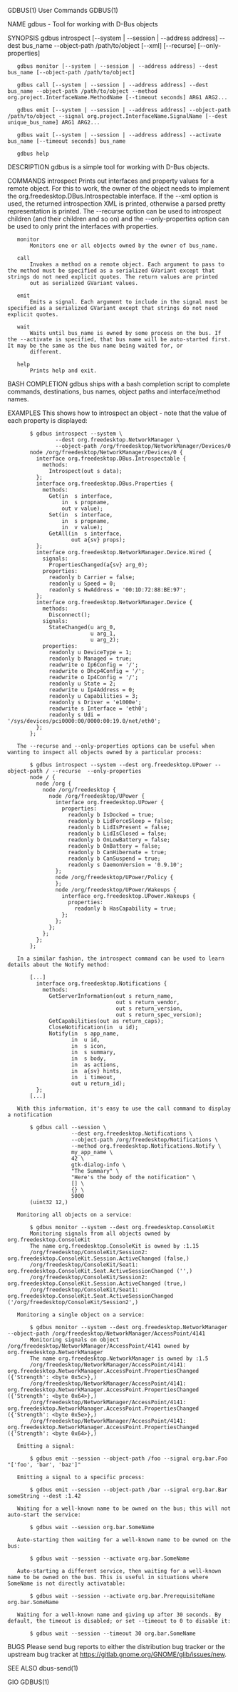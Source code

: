 GDBUS(1)                                                                                        User Commands                                                                                        GDBUS(1)

NAME
       gdbus - Tool for working with D-Bus objects

SYNOPSIS
       gdbus introspect [--system | --session | --address address] --dest bus_name --object-path /path/to/object [--xml] [--recurse] [--only-properties]

       gdbus monitor [--system | --session | --address address] --dest bus_name [--object-path /path/to/object]

       gdbus call [--system | --session | --address address] --dest bus_name --object-path /path/to/object --method org.project.InterfaceName.MethodName [--timeout seconds] ARG1 ARG2...

       gdbus emit [--system | --session | --address address] --object-path /path/to/object --signal org.project.InterfaceName.SignalName [--dest unique_bus_name] ARG1 ARG2...

       gdbus wait [--system | --session | --address address] --activate bus_name [--timeout seconds] bus_name

       gdbus help

DESCRIPTION
       gdbus is a simple tool for working with D-Bus objects.

COMMANDS
       introspect
           Prints out interfaces and property values for a remote object. For this to work, the owner of the object needs to implement the org.freedesktop.DBus.Introspectable interface. If the --xml option
           is used, the returned introspection XML is printed, otherwise a parsed pretty representation is printed. The --recurse option can be used to introspect children (and their children and so on)
           and the --only-properties option can be used to only print the interfaces with properties.

       monitor
           Monitors one or all objects owned by the owner of bus_name.

       call
           Invokes a method on a remote object. Each argument to pass to the method must be specified as a serialized GVariant except that strings do not need explicit quotes. The return values are printed
           out as serialized GVariant values.

       emit
           Emits a signal. Each argument to include in the signal must be specified as a serialized GVariant except that strings do not need explicit quotes.

       wait
           Waits until bus_name is owned by some process on the bus. If the --activate is specified, that bus name will be auto-started first. It may be the same as the bus name being waited for, or
           different.

       help
           Prints help and exit.

BASH COMPLETION
       gdbus ships with a bash completion script to complete commands, destinations, bus names, object paths and interface/method names.

EXAMPLES
         This shows how to introspect an object - note that the value of each
         property is displayed:

           $ gdbus introspect --system \
                   --dest org.freedesktop.NetworkManager \
                   --object-path /org/freedesktop/NetworkManager/Devices/0
           node /org/freedesktop/NetworkManager/Devices/0 {
             interface org.freedesktop.DBus.Introspectable {
               methods:
                 Introspect(out s data);
             };
             interface org.freedesktop.DBus.Properties {
               methods:
                 Get(in  s interface,
                     in  s propname,
                     out v value);
                 Set(in  s interface,
                     in  s propname,
                     in  v value);
                 GetAll(in  s interface,
                        out a{sv} props);
             };
             interface org.freedesktop.NetworkManager.Device.Wired {
               signals:
                 PropertiesChanged(a{sv} arg_0);
               properties:
                 readonly b Carrier = false;
                 readonly u Speed = 0;
                 readonly s HwAddress = '00:1D:72:88:BE:97';
             };
             interface org.freedesktop.NetworkManager.Device {
               methods:
                 Disconnect();
               signals:
                 StateChanged(u arg_0,
                              u arg_1,
                              u arg_2);
               properties:
                 readonly u DeviceType = 1;
                 readonly b Managed = true;
                 readwrite o Ip6Config = '/';
                 readwrite o Dhcp4Config = '/';
                 readwrite o Ip4Config = '/';
                 readonly u State = 2;
                 readwrite u Ip4Address = 0;
                 readonly u Capabilities = 3;
                 readonly s Driver = 'e1000e';
                 readwrite s Interface = 'eth0';
                 readonly s Udi = '/sys/devices/pci0000:00/0000:00:19.0/net/eth0';
             };
           };

       The --recurse and --only-properties options can be useful when wanting to inspect all objects owned by a particular process:

           $ gdbus introspect --system --dest org.freedesktop.UPower --object-path / --recurse  --only-properties
           node / {
             node /org {
               node /org/freedesktop {
                 node /org/freedesktop/UPower {
                   interface org.freedesktop.UPower {
                     properties:
                       readonly b IsDocked = true;
                       readonly b LidForceSleep = false;
                       readonly b LidIsPresent = false;
                       readonly b LidIsClosed = false;
                       readonly b OnLowBattery = false;
                       readonly b OnBattery = false;
                       readonly b CanHibernate = true;
                       readonly b CanSuspend = true;
                       readonly s DaemonVersion = '0.9.10';
                   };
                   node /org/freedesktop/UPower/Policy {
                   };
                   node /org/freedesktop/UPower/Wakeups {
                     interface org.freedesktop.UPower.Wakeups {
                       properties:
                         readonly b HasCapability = true;
                     };
                   };
                 };
               };
             };
           };

       In a similar fashion, the introspect command can be used to learn details about the Notify method:

           [...]
             interface org.freedesktop.Notifications {
               methods:
                 GetServerInformation(out s return_name,
                                      out s return_vendor,
                                      out s return_version,
                                      out s return_spec_version);
                 GetCapabilities(out as return_caps);
                 CloseNotification(in  u id);
                 Notify(in  s app_name,
                        in  u id,
                        in  s icon,
                        in  s summary,
                        in  s body,
                        in  as actions,
                        in  a{sv} hints,
                        in  i timeout,
                        out u return_id);
             };
           [...]

       With this information, it's easy to use the call command to display a notification

           $ gdbus call --session \
                        --dest org.freedesktop.Notifications \
                        --object-path /org/freedesktop/Notifications \
                        --method org.freedesktop.Notifications.Notify \
                        my_app_name \
                        42 \
                        gtk-dialog-info \
                        "The Summary" \
                        "Here's the body of the notification" \
                        [] \
                        {} \
                        5000
           (uint32 12,)

       Monitoring all objects on a service:

           $ gdbus monitor --system --dest org.freedesktop.ConsoleKit
           Monitoring signals from all objects owned by org.freedesktop.ConsoleKit
           The name org.freedesktop.ConsoleKit is owned by :1.15
           /org/freedesktop/ConsoleKit/Session2: org.freedesktop.ConsoleKit.Session.ActiveChanged (false,)
           /org/freedesktop/ConsoleKit/Seat1: org.freedesktop.ConsoleKit.Seat.ActiveSessionChanged ('',)
           /org/freedesktop/ConsoleKit/Session2: org.freedesktop.ConsoleKit.Session.ActiveChanged (true,)
           /org/freedesktop/ConsoleKit/Seat1: org.freedesktop.ConsoleKit.Seat.ActiveSessionChanged ('/org/freedesktop/ConsoleKit/Session2',)

       Monitoring a single object on a service:

           $ gdbus monitor --system --dest org.freedesktop.NetworkManager --object-path /org/freedesktop/NetworkManager/AccessPoint/4141
           Monitoring signals on object /org/freedesktop/NetworkManager/AccessPoint/4141 owned by org.freedesktop.NetworkManager
           The name org.freedesktop.NetworkManager is owned by :1.5
           /org/freedesktop/NetworkManager/AccessPoint/4141: org.freedesktop.NetworkManager.AccessPoint.PropertiesChanged ({'Strength': <byte 0x5c>},)
           /org/freedesktop/NetworkManager/AccessPoint/4141: org.freedesktop.NetworkManager.AccessPoint.PropertiesChanged ({'Strength': <byte 0x64>},)
           /org/freedesktop/NetworkManager/AccessPoint/4141: org.freedesktop.NetworkManager.AccessPoint.PropertiesChanged ({'Strength': <byte 0x5e>},)
           /org/freedesktop/NetworkManager/AccessPoint/4141: org.freedesktop.NetworkManager.AccessPoint.PropertiesChanged ({'Strength': <byte 0x64>},)

       Emitting a signal:

           $ gdbus emit --session --object-path /foo --signal org.bar.Foo "['foo', 'bar', 'baz']"

       Emitting a signal to a specific process:

           $ gdbus emit --session --object-path /bar --signal org.bar.Bar someString --dest :1.42

       Waiting for a well-known name to be owned on the bus; this will not auto-start the service:

           $ gdbus wait --session org.bar.SomeName

       Auto-starting then waiting for a well-known name to be owned on the bus:

           $ gdbus wait --session --activate org.bar.SomeName

       Auto-starting a different service, then waiting for a well-known name to be owned on the bus. This is useful in situations where SomeName is not directly activatable:

           $ gdbus wait --session --activate org.bar.PrerequisiteName org.bar.SomeName

       Waiting for a well-known name and giving up after 30 seconds. By default, the timeout is disabled; or set --timeout to 0 to disable it:

           $ gdbus wait --session --timeout 30 org.bar.SomeName

BUGS
       Please send bug reports to either the distribution bug tracker or the upstream bug tracker at https://gitlab.gnome.org/GNOME/glib/issues/new.

SEE ALSO
       dbus-send(1)

GIO                                                                                                                                                                                                  GDBUS(1)
